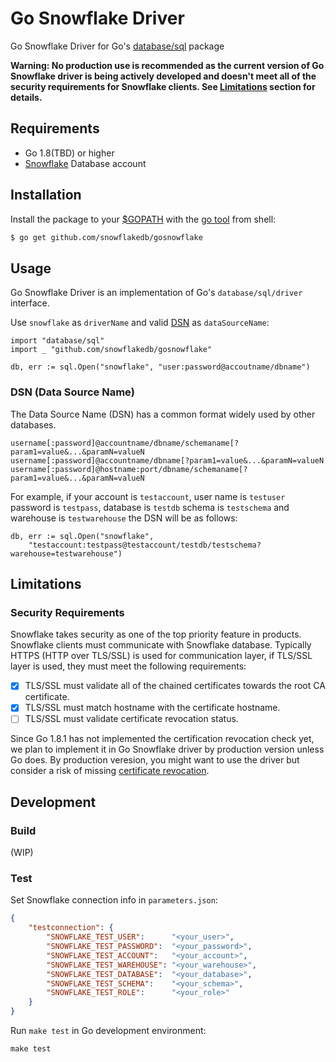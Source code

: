# Go Snowflake Driver

Go Snowflake Driver for Go's [database/sql](https://golang.org/pkg/database/sql/) package

**Warning: No production use is recommended as the current version of Go Snowflake driver is being 
actively developed and doesn't meet all of the security requirements for Snowflake clients. See 
[Limitations](#Limitations) section for details.**

## Requirements
  * Go 1.8(TBD) or higher
  * [Snowflake](https://www.snowflake.net/) Database account

## Installation
Install the package to your [$GOPATH](https://github.com/golang/go/wiki/GOPATH "GOPATH") with the 
[go tool](https://golang.org/cmd/go/ "go command") from shell:
```bash
$ go get github.com/snowflakedb/gosnowflake
```

## Usage
Go Snowflake Driver is an implementation of Go's `database/sql/driver` interface.

Use `snowflake` as `driverName` and valid [DSN](#dsn-data-source-name)  as `dataSourceName`:
```golang
import "database/sql"
import _ "github.com/snowflakedb/gosnowflake"

db, err := sql.Open("snowflake", "user:password@accoutname/dbname")
```

### DSN (Data Source Name)

The Data Source Name (DSN) has a common format widely used by other databases.
```
username[:password]@accountname/dbname/schemaname[?param1=value&...&paramN=valueN
username[:password]@accountname/dbname[?param1=value&...&paramN=valueN
username[:password]@hostname:port/dbname/schemaname[?param1=value&...&paramN=valueN
```

For example, if your account is `testaccount`, user name is `testuser` password is `testpass`, database 
is `testdb` schema is `testschema` and warehouse is `testwarehouse` the DSN will be as follows:
```golang
db, err := sql.Open("snowflake",
    "testaccount:testpass@testaccount/testdb/testschema?warehouse=testwarehouse")
```

## Limitations
### Security Requirements
Snowflake takes security as one of the top priority feature in products. Snowflake clients must 
communicate with Snowflake database. Typically HTTPS (HTTP over TLS/SSL) is used for communication layer,
if TLS/SSL layer is used, they must meet the following requirements:
  - [x] TLS/SSL must validate all of the chained certificates towards the root CA certificate.
  - [x] TLS/SSL must match hostname with the certificate hostname.
  - [ ] TLS/SSL must validate certificate revocation status.

Since Go 1.8.1 has not implemented the certification revocation check yet, we plan to implement it in Go 
Snowflake driver by production version unless Go does. By production veresion, you might want to use the 
driver but consider a risk of missing [certificate revocation](https://en.wikipedia.org/wiki/Certificate_revocation_list).


## Development
### Build
(WIP)

### Test
Set Snowflake connection info in `parameters.json`:
```json
{
    "testconnection": {
        "SNOWFLAKE_TEST_USER":      "<your_user>",
        "SNOWFLAKE_TEST_PASSWORD":  "<your_password>",
        "SNOWFLAKE_TEST_ACCOUNT":   "<your_account>",
        "SNOWFLAKE_TEST_WAREHOUSE": "<your_warehouse>",
        "SNOWFLAKE_TEST_DATABASE":  "<your_database>",
        "SNOWFLAKE_TEST_SCHEMA":    "<your_schema>",
        "SNOWFLAKE_TEST_ROLE":      "<your_role>"
    }
}
```

Run `make test` in Go development environment:
```
make test
```
